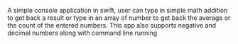 A simple console application in swift, user can type in simple math addition to get back a result or type in an array of number
to get back the average or the count of the entered numbers.
This app also supports negative and decimal numbers along with command line running 

